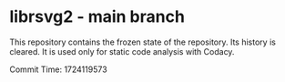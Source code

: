 # librsvg2 - main branch

This repository contains the frozen state of the repository.
Its history is cleared. It is used only for static code
analysis with Codacy.

Commit Time: 1724119573